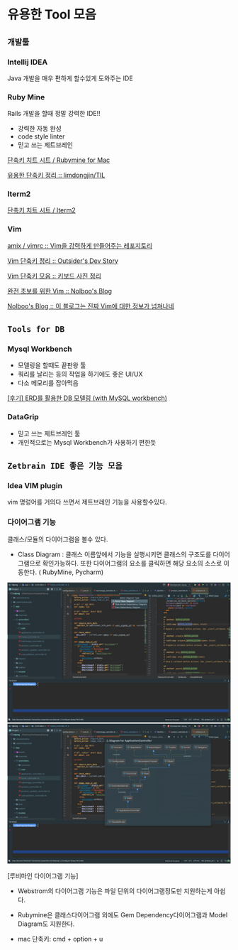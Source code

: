 # 유용한 Tool 모음 

## `개발툴` 

### Intellij IDEA

Java 개발을 매우 편하게 할수있게 도와주는 IDE

### Ruby Mine 

Rails 개발을 할때 정말 강력한 IDE!! 

- 강력한 자동 완성
- code style linter
- 믿고 쓰는 제트브레인

[단축키 치트 시트 / Rubymine for Mac](https://www.shortcutfoo.com/app/dojos/rubymine-mac/cheatsheet)

[유용한 단축키 정리 :: limdongjin/TIL](https://github.com/limdongjin/TIL/tree/master/tools/rubymine)

### Iterm2

[단축키 치트 시트 / Iterm2](https://gist.github.com/nobitagit/729fc16b8c16edb9a2fe390d6f312c66)

### Vim

[amix / vimrc :: Vim을 강력하게 만들어주는 레포지토리](https://github.com/amix/vimrc)

[Vim 단축키 정리 :: Outsider's Dev Story](https://blog.outsider.ne.kr/540)

[Vim 단축키 모음 :: 키보드 사진 정리](http://sunyzero.tistory.com/131)

[완전 초보를 위한 Vim :: Nolboo's Blog](https://nolboo.kim/blog/2016/11/15/vim-for-beginner/)

[Nolboo's Blog :: 이 블로그는 진짜 Vim에 대한 정보가 넘쳐나네](https://nolboo.kim/archive/)

## `Tools for DB`

### Mysql Workbench

- 모델링을 할때도 끝판왕 툴
- 쿼리를 날리는 등의 작업을 하기에도 좋은 UI/UX
- 다소 메모리를 잡아먹음

[[후기] ERD를 활용한 DB 모델링 (with MySQL workbench)
](http://harrislim.tistory.com/45)

### DataGrip

- 믿고 쓰는 제트브레인 툴
- 개인적으로는 Mysql Workbench가 사용하기 편한듯

## `Zetbrain IDE 좋은 기능 모음`

### Idea VIM plugin

vim 명렁어를 거의다 쓰면서 제트브레인 기능을 사용할수있다. 

### 다이어그램 기능 

클래스/모듈의 다이어그램을 볼수 있다. 

- Class Diagram : 클래스 이름앞에서 기능을 실행시키면 클래스의 구조도를 다이어그램으로 확인가능하다. 또한 다이어그램의 요소를 클릭하면 해당 요소의 소스로 이동한다. ( RubyMine, Pycharm)

![](/images/zetbrain_diagram0.png)
![](/images/zetbrain_diagram1.png)

[루비마인 다이어그램 기능]

- Webstrom의 다이어그램 기능은 파일 단위의 다이어그램정도만 지원하는게 아쉽다.

- Rubymine은 클래스다이어그램 외에도 Gem Dependency다이어그램과 Model Diagram도 지원한다.

- mac 단축키: cmd + option + u
